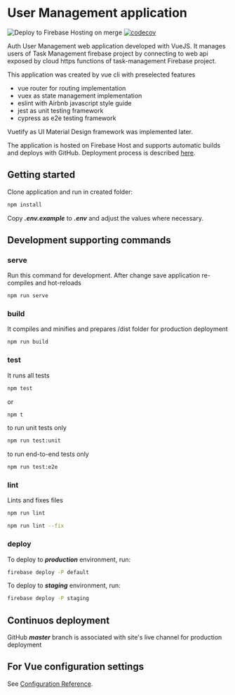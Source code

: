 # User Management application

![Deploy to Firebase Hosting on merge](https://github.com/ochemerys/auth-admin-app/workflows/Deploy%20to%20Firebase%20Hosting%20on%20merge/badge.svg?branch=master)
[![codecov](https://codecov.io/gh/ochemerys/auth-admin-app/branch/master/graph/badge.svg?token=D777PYAKTN)](https://codecov.io/gh/ochemerys/auth-admin-app)

Auth User Management web application developed with VueJS. It manages users of Task Management firebase project by connecting to web api exposed by cloud https functions of task-management Firebase project.

This application was created by vue cli with preselected features

* vue router for routing implementation
* vuex as state management implementation
* eslint with Airbnb javascript style guide
* jest as unit testing framework
* cypress as e2e testing framework

Vuetify as UI Material Design framework was implemented later.

The application is hosted on Firebase Host and supports automatic builds and deploys with GitHub.
Deployment process is described [here](/docs/firebase-hosting.md).

## Getting started

Clone application and run in created folder:

```bash
npm install
```

Copy ***.env.example*** to ***.env*** and adjust the values where necessary.

## Development supporting commands

### serve

Run this command for development. After change save application re-compiles and hot-reloads

```bash
npm run serve
```

### build

It compiles and minifies and prepares /dist folder for production deployment

```bash
npm run build
```

### test

It runs all tests

```bash
npm test
```

or

```bash
npm t
```

to run unit tests only

```bash
npm run test:unit
```

to run end-to-end tests only

```bash
npm run test:e2e
```

### lint

Lints and fixes files

```bash
npm run lint
```

```bash
npm run lint --fix
```

### deploy

To deploy to ***production*** environment, run:

```bash
firebase deploy -P default
```

To deploy to ***staging*** environment, run:

```bash
firebase deploy -P staging
```

## Continuos deployment

GitHub ***master*** branch is associated with site's live channel for production deployment

## For Vue configuration settings

See [Configuration Reference](https://cli.vuejs.org/config/).
